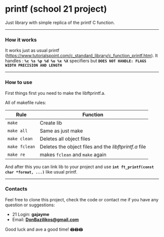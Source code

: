 # printf (school 21 project)

Just library with simple replica of the printf C function.

---
### How it works

It works just as usual printf (https://www.tutorialspoint.com/c_standard_library/c_function_printf.htm).
It handles : **``%c %s %p %d %u %x %X``** specifiers but **``DOES NOT HANDLE: FLAGS WIDTH PRECISION AND LENGTH``**

---
### How to use

First things first you need to make the libftprintf.a.

All of makefile rules:

| Rule | Function |
| - | - |
| ``make`` | Create lib |
| ``make all`` | Same as just make |
| ``make clean`` | Deletes all object files |
| ``make fclean`` | Deletes the object files and the _libftprintf.a_ file |
| ``make re`` | makes ``fclean`` and ``make`` again |

And after this you can link lib to your project and use **``int ft_printf(const char *format, ...)``** like usual printf.

---
### Contacts

Feel free to clone this project, check the code or contact me if you have any question or suggestions:

* 21 Login:   **gajayme**
* Email:    **DonBazilikos@gmail.com**

Good luck and ave a good time! 🖨🖨🖨
